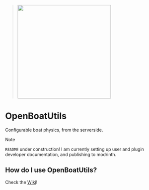 > <img src="https://github.com/o7Moon/OpenBoatUtils/blob/main/src/main/resources/assets/openboatutils/OpenBoatUtils.png?raw=true" width = 300>


# OpenBoatUtils
Configurable boat physics, from the serverside.


> [!NOTE]
> `README` under construction! I am currently setting up user and plugin developer documentation, and publishing to modrinth.


## How do I use OpenBoatUtils?
Check the [Wiki](https://github.com/o7Moon/OpenBoatUtils/wiki)!
